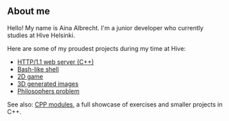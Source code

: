 ## About me

<!--
**aaiinnaa22/aaiinnaa22** is a ✨ _special_ ✨ repository because its `README.md` (this file) appears on your GitHub profile.

Here are some ideas to get you started:

- 🔭 I’m currently working on ...
- 🌱 I’m currently learning ...
- 👯 I’m looking to collaborate on ...
- 🤔 I’m looking for help with ...
- 💬 Ask me about ...
- 📫 How to reach me: ...
- 😄 Pronouns: ...
- ⚡ Fun fact: ...
-->

Hello! My name is Aina Albrecht. I'm a junior developer who currently studies at Hive Helsinki. 

Here are some of my proudest projects during my time at Hive:

-  [HTTP/1.1 web server (C++)](https://github.com/aaiinnaa22/42-webserv.git)
-  [Bash-like shell](https://github.com/aaiinnaa22/42-minishell)
-  [2D game](https://github.com/aaiinnaa22/42-so_long)
-  [3D generated images](https://github.com/aaiinnaa22/42-miniRT)
-  [Philosophers problem](https://github.com/aaiinnaa22/42-philosophers)

See also: 
[CPP modules](https://github.com/aaiinnaa22/42-cpp_modules), a full showcase of exercises and smaller projects in C++.
